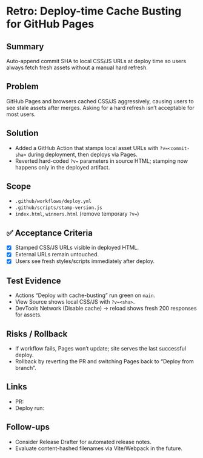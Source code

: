 # Retro: Deploy-time Cache Busting for GitHub Pages

## Summary

Auto-append commit SHA to local CSS/JS URLs at deploy time so users always fetch fresh assets
without a manual hard refresh.

## Problem

GitHub Pages and browsers cached CSS/JS aggressively, causing users to see stale assets after
merges. Asking for a hard refresh isn’t acceptable for most users.

## Solution

- Added a GitHub Action that stamps local asset URLs with `?v=<commit-sha>` during deployment, then
  deploys via Pages.
- Reverted hard-coded `?v=` parameters in source HTML; stamping now happens only in the deployed
  artifact.

## Scope

- `.github/workflows/deploy.yml`
- `.github/scripts/stamp-version.js`
- `index.html`, `winners.html` (remove temporary `?v=`)

## ✅ Acceptance Criteria

- [x] Stamped CSS/JS URLs visible in deployed HTML.
- [x] External URLs remain untouched.
- [x] Users see fresh styles/scripts immediately after deploy.

## Test Evidence

- Actions “Deploy with cache-busting” run green on `main`.
- View Source shows local CSS/JS with `?v=<sha>`.
- DevTools Network (Disable cache) → reload shows fresh 200 responses for assets.

## Risks / Rollback

- If workflow fails, Pages won’t update; site serves the last successful deploy.
- Rollback by reverting the PR and switching Pages back to “Deploy from branch”.

## Links

- PR: <add link>
- Deploy run: <add link>

## Follow-ups

- Consider Release Drafter for automated release notes.
- Evaluate content-hashed filenames via Vite/Webpack in the future.
